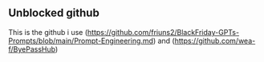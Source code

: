 ## Unblocked github
This is the github i use (https://github.com/friuns2/BlackFriday-GPTs-Prompts/blob/main/Prompt-Engineering.md) and (https://github.com/wea-f/ByePassHub)

